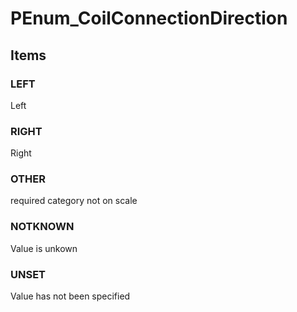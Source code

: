 # PEnum_CoilConnectionDirection


<!-- end of short definition -->
## Items

### LEFT
Left

### RIGHT
Right

### OTHER
required category not on scale

### NOTKNOWN
Value is unkown

### UNSET
Value has not been specified
